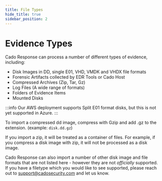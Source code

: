 ```yaml
---
title: File Types
hide_title: true
sidebar_position: 2
---
```


# Evidence Types
Cado Response can process a number of different types of evidence, including:
- Disk Images in DD, single E01, VHD, VMDK and VHDX file formats
- Forensic Artifacts collected by EDR Tools or Cado Host
- Compressed Archives (Zip, Tar, Gz)
- Log Files (A wide range of formats)
- Folders of Evidence Items
- Mounted Disks

:::info 
Our AWS deployment supports Split E01 format disks, but this is not yet supported in Azure.
:::

To import a compressed dd image, compress with Gzip and add .gz to the extension. (example: `disk.dd.gz`)

If you import a zip, it will be treated as a container of files. For example, if you compress a disk image with zip, it will not be processed as a disk image.

Cado Response can also import a number of other disk image and file formats that are not listed here - however they are not *officially* supported.  If you have a filetype which you would like to see supported, please reach out to support@cadosecurity.com and let us know.